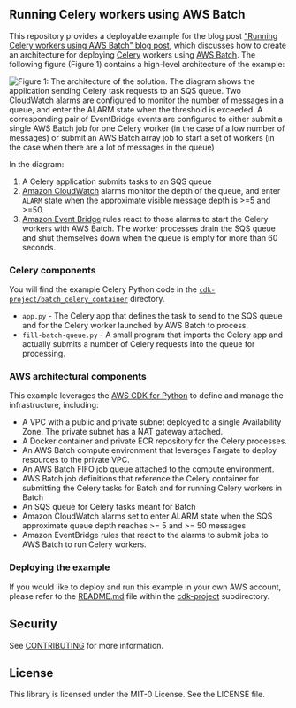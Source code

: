 ## Running Celery workers using AWS Batch

This repository provides a deployable example for the blog post ["Running Celery workers using AWS Batch" blog post](LIVE_BLOG_POST_URL), which discusses how to create an architecture for deploying  [Celery](https://docs.celeryq.dev/en/stable/index.html) workers using [AWS Batch](https://aws.amazon.com/batch/). The following figure (Figure 1) contains a high-level architecture of the example:

![Figure 1: The architecture of the solution. The diagram shows the application sending Celery task requests to an SQS queue. Two CloudWatch alarms are configured to monitor the number of messages in a queue, and enter the `ALARM` state when the threshold is exceeded. A corresponding pair of EventBridge events are configured to either submit a single AWS Batch job for one Celery worker (in the case of a low number of messages) or submit an AWS Batch array job to start a set of workers (in the case when there are a lot of messages in the queue)](images/figure-1-batch-celery-architecture.png)

In the diagram:

1.  A Celery application submits tasks to an SQS queue
2.  [Amazon CloudWatch](https://aws.amazon.com/cloudwatch/) alarms monitor the depth of the queue, and enter `ALARM` state when the approximate visible message depth is >=5 and >=50.
3.  [Amazon Event Bridge](https://aws.amazon.com/eventbridge/) rules react to those alarms to start the Celery workers with AWS Batch. The worker processes drain the SQS queue and shut themselves down when the queue is empty for more than 60 seconds. 

### Celery components

You will find the example Celery Python code in the [`cdk-project/batch_celery_container`](cdk-project/batch_celery_container) directory. 

* `app.py` - The Celery app that defines the task to send to the SQS queue and for the Celery worker launched by AWS Batch to process.
* `fill-batch-queue.py` - A small program that imports the Celery app and actually submits a number of Celery requests into the queue for processing. 

### AWS architectural components

This example leverages the [AWS CDK for Python](https://docs.aws.amazon.com/cdk/v2/guide/work-with-cdk-python.html) to define and manage the infrastructure, including: 

* A VPC with a public and private subnet deployed to a single Availability Zone. The private subnet has a NAT gateway attached. 
* A Docker container and private ECR repository for the Celery processes.
* An AWS Batch compute environment that leverages Fargate to deploy resources to the private VPC. 
* An AWS Batch FIFO job queue attached to the compute environment.
* AWS Batch job definitions that reference the Celery container for submitting the Celery tasks for Batch and for running Celery workers in Batch
* An SQS queue for Celery tasks meant for Batch
* Amazon CloudWatch alarms set to enter ALARM state when the SQS approximate queue depth reaches >= 5 and >= 50 messages
* Amazon EventBridge rules that react to the alarms to submit jobs to AWS Batch to run Celery workers.

### Deploying the example 

If you would like to deploy and run this example in your own AWS account, please refer to the [README.md](cdk-project/README.md) file within the [cdk-project](cdk-project/) subdirectory.

## Security

See [CONTRIBUTING](CONTRIBUTING.md#security-issue-notifications) for more information.

## License

This library is licensed under the MIT-0 License. See the LICENSE file.

